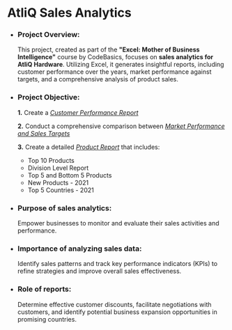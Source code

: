 # AtliQ Sales Analytics

- ### **Project Overview:**
  This project, created as part of the **"Excel: Mother of Business Intelligence"** course by CodeBasics, focuses on **sales analytics for AtliQ Hardware**. Utilizing Excel, it generates insightful reports, including customer performance over the years, market performance against targets, and a comprehensive analysis of product sales.

- ### **Project Objective:**

    **1.** Create a _[Customer Performance Report](https://github.com/itsprashanthshetty/AtliQ-Sales-Analytics/blob/main/Customer%20Performance%20Report.pdf)_ 

    **2.** Conduct a comprehensive comparison between _[Market Performance and Sales Targets](https://github.com/itsprashanthshetty/AtliQ-Sales-Analytics/blob/main/Market%20Performance%20vs%20Target%20Report.pdf)_

    **3.**  Create a detailed _[Product Report](https://github.com/itsprashanthshetty/AtliQ-Sales-Analytics/blob/main/Product%20Report.pdf)_ that includes:
    - Top 10 Products
    - Division Level Report
    - Top 5 and Bottom 5 Products
    - New Products - 2021
    - Top 5 Countries - 2021

- ### **Purpose of sales analytics:** 

  Empower businesses to monitor and evaluate their sales activities and performance.

- ### **Importance of analyzing sales data:** 

  Identify sales patterns and track key performance indicators (KPIs) to refine strategies and improve overall sales effectiveness.

- ### **Role of reports:**

  Determine effective customer discounts, facilitate negotiations with customers, and identify potential business expansion opportunities in promising countries.
